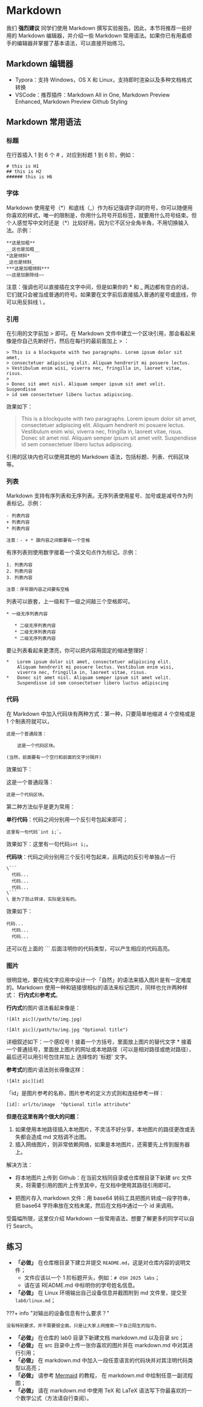 # Markdown

我们 **强烈建议** 同学们使用 Markdown 撰写实验报告。因此，本节将推荐一些好用的 Markdown 编辑器，并介绍一些 Markdown 常用语法。如果你已有用着顺手的编辑器并掌握了基本语法，可以直接开始练习。

## Markdown 编辑器

- Typora：支持 Windows，OS X 和 Linux，支持即时渲染以及多种文档格式转换
- VSCode：推荐插件：Markdown All in One, Markdown Preview Enhanced, Markdown Preview Github Styling

## Markdown 常用语法

### 标题

在行首插入 1 到 6 个 # ，对应到标题 1 到 6 阶，例如：

```text
# this is H1
## this is H2
###### this is H6
```

### 字体

Markdown 使用星号（\*）和底线（\_）作为标记强调字词的符号，你可以随便用你喜欢的样式，唯一的限制是，你用什么符号开启标签，就要用什么符号结束。但个人感觉写中文时还是（\*）比较好用，因为它不区分全角半角，不用切换输入法。示例：

```text
**这是加粗**
__这也是加粗__
*这是倾斜*
_这也是倾斜_
***这是加粗倾斜***
~~这是加删除线~~
```

注意：强调也可以直接插在文字中间，但是如果你的 \* 和 \_ 两边都有空白的话，它们就只会被当成普通的符号。如果要在文字前后直接插入普通的星号或底线，你可以用反斜线 \ 。

### 引用

在引用的文字前加 > 即可。在 Markdown 文件中建立一个区块引用，那会看起来像是你自己先断好行，然后在每行的最前面加上 > ：

```text
> This is a blockquote with two paragraphs. Lorem ipsum dolor sit amet,
> consectetuer adipiscing elit. Aliquam hendrerit mi posuere lectus.
> Vestibulum enim wisi, viverra nec, fringilla in, laoreet vitae, risus.
>
> Donec sit amet nisl. Aliquam semper ipsum sit amet velit. Suspendisse
> id sem consectetuer libero luctus adipiscing.
```

效果如下：

> This is a blockquote with two paragraphs. Lorem ipsum dolor sit amet, consectetuer adipiscing elit. Aliquam hendrerit mi posuere lectus. Vestibulum enim wisi, viverra nec, fringilla in, laoreet vitae, risus.
> Donec sit amet nisl. Aliquam semper ipsum sit amet velit. Suspendisse id sem consectetuer libero luctus adipiscing.

引用的区块内也可以使用其他的 Markdown 语法，包括标题、列表、代码区块等。

### 列表

Markdown 支持有序列表和无序列表。无序列表使用星号、加号或是减号作为列表标记。示例：

```text
- 列表内容
+ 列表内容
* 列表内容

注意：- + * 跟内容之间都要有一个空格
```

有序列表则使用数字接着一个英文句点作为标记。示例：

```text
1. 列表内容
2. 列表内容
3. 列表内容

注意：序号跟内容之间要有空格
```

列表可以嵌套，上一级和下一级之间敲三个空格即可。

```text
* 一级无序列表内容

   * 二级无序列表内容
   * 二级无序列表内容
   * 二级无序列表内容
```

要让列表看起来更漂亮，你可以把内容用固定的缩进整理好：

```text
*   Lorem ipsum dolor sit amet, consectetuer adipiscing elit.
    Aliquam hendrerit mi posuere lectus. Vestibulum enim wisi,
    viverra nec, fringilla in, laoreet vitae, risus.
*   Donec sit amet nisl. Aliquam semper ipsum sit amet velit.
    Suspendisse id sem consectetuer libero luctus adipiscing
```

### 代码

在 Markdown 中加入代码块有两种方式：第一种，只要简单地缩进 4 个空格或是 1 个制表符就可以，

```text
这是一个普通段落：

    这是一个代码区块。

(当然，前面要有一个空行和前面的文字分隔开)
```

效果如下：

这是一个普通段落：

```text
这是一个代码区块。
```

第二种方法似乎是更为常用：

**单行代码**：代码之间分别用一个反引号包起来即可；

```text
这里有一句代码`int i;`。
```

效果如下：这里有一句代码`int i;`。

**代码块**：代码之间分别用三个反引号包起来，且两边的反引号单独占一行

````text
\```
  代码...
  代码...
  代码...
\```
\ 是为了防止转译，实际是没有的。
````

效果如下：

```text
代码...
  代码...
  代码...
```

还可以在上面的 ``` 后面注明你的代码类型，可以产生相应的代码高亮。

### 图片

很明显地，要在纯文字应用中设计一个「自然」的语法来插入图片是有一定难度的。Markdown 使用一种和链接很相似的语法来标记图片，同样也允许两种样式： **行内式**和**参考式**。

**行内式**的图片语法看起来像是：

```text
![Alt pic](/path/to/img.jpg)

![Alt pic](/path/to/img.jpg "Optional title")
```

详细叙述如下：一个感叹号！接着一个方括号，里面放上图片的替代文字 \* 接着一个普通括号，里面放上图片的网址或本地路径（可以是相对路径或绝对路径），最后还可以用引号包住并加上 选择性的 '标题' 文字。

**参考式**的图片语法则长得像这样：

```text
![Alt pic][id]
```

「id」是图片参考的名称，图片参考的定义方式则和连结参考一样：

```text
[id]: url/to/image  "Optional title attribute"
```

**但是在这里有两个很大的问题：**

1. 如果使用本地路径插入本地图片，不灵活不好分享，本地图片的路径更改或丢失都会造成 md 文档调不出图。
2. 插入网络图片，则非常依赖网络，如果是本地图片，还需要先上传到服务器上。

解决方法：

- 将本地图片上传到 Github：在当前文档同目录或仓库根目录下新建 src 文件夹，将需要引用的图片上传至其中，在文档中使用其路径引用即可。

- 把图片存入 markdown 文件：用 base64 转码工具把图片转成一段字符串，把 base64 字符串放在文档末尾，然后在文档中通过一个 id 来调用。

受篇幅所限，这里仅介绍 Markdown 一些常用语法，想要了解更多的同学可以自行 Search。

## 练习

- **「必做」** 在仓库根目录下建立并提交 `README.md`，这是对仓库内容的说明文件；
  - 文件应该以一个 1 阶标题开头，例如：`# OSH 2025 labs`；
  - 请在该 README.md 中标明你的学号姓名信息。
- **「必做」** 在 Linux 环境输出自己设备信息并截图附到 md 文件里，提交至 `lab0/linux.md`；

???+ info "对输出的设备信息有什么要求？"

    没有特别要求，并不需要很全面。只是让大家上网搜索一下自己陌生的指令。

- **「必做」** 在仓库的 lab0 目录下新建文档 markdown.md 以及目录 src；
- **「必做」** 在 src 目录中上传一张你喜欢的图片并在 markdown.md 中对其进行引用；
- **「必做」** 在 markdown.md 中加入一段任意语言的代码块并对其注明代码类型以高亮；
- **「必做」** 请参考 [Mermaid](https://mermaid.js.org/) 的教程， 在 markdown.md 中绘制任意一副流程图；
- **「必做」** 请在 markdown.md 中使用 TeX 和 LaTeX 语法写下你最喜欢的一个数学公式（方法请自行查阅）。
